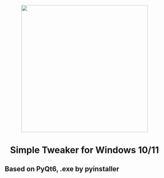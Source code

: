 <p align=center><img src="https://github.com/purpl3-yt/CoreTweak/assets/80628386/4ee524f6-9318-4129-b1eb-7efecfecbfba" width=400/></p>

<h1 align=center>Simple Tweaker for Windows 10/11</h1>

## Based on PyQt6, .exe by pyinstaller
